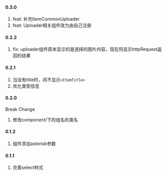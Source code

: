 #### 0.3.0

1. feat: 补充ItemCommonUploader
1. feat: Uploader相关组件改为由自己注册

#### 0.2.2

1. fix: uploader组件原本显示的是选择的图片内容，现在将显示httpRequest返回的结果

#### 0.2.1

1. 当没有title时，将不显示`<ItemTitle>`
1. 优化类型信息

#### 0.2.0

Break Change

1. 修改component/下的组名的类名

#### 0.1.2

1. 组件添加asterisk参数

#### 0.1.1

1. 完善select样式
